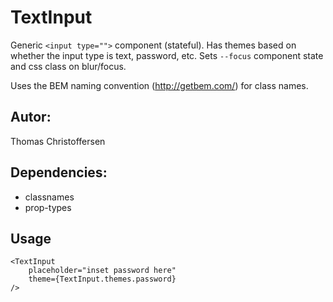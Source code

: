 # TextInput

Generic `<input type="">` component (stateful). Has themes based on whether the input type is text, password, etc. Sets `--focus` component state and css class on blur/focus.

Uses the BEM naming convention (http://getbem.com/) for class names.

## Autor:

Thomas Christoffersen

## Dependencies:

- classnames
- prop-types

## Usage

```
<TextInput
    placeholder="inset password here"
    theme={TextInput.themes.password}
/>
```
